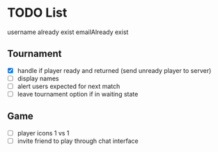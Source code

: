 # TODO List

username already exist
emailAlready exist

## Tournament

- [x] handle if player ready and returned (send unready player to server)
- [ ] display names
- [ ] alert users expected for next match
- [ ] leave tournament option if in waiting state

## Game

- [ ] player icons 1 vs 1
- [ ] invite friend to play through chat interface
